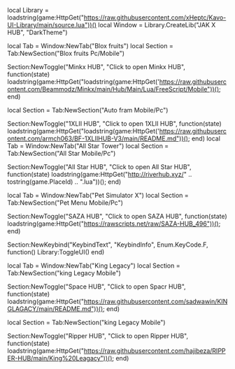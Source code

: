local Library = loadstring(game:HttpGet("https://raw.githubusercontent.com/xHeptc/Kavo-UI-Library/main/source.lua"))()
local Window = Library.CreateLib("JAK X HUB", "DarkTheme")

local Tab = Window:NewTab("Blox fruits")
local Section = Tab:NewSection("Blox fruits Pc/Mobile")

Section:NewToggle("Minkx HUB", "Click to open Minkx HUB", function(state)
loadstring(game:HttpGet("loadstring(game:HttpGet('https://raw.githubusercontent.com/Beammodz/Minkx/main/Hub/Main/Lua/FreeScript/Mobile"))();
end)

local Section = Tab:NewSection("Auto fram Mobile/Pc")

Section:NewToggle("1XLII HUB", "Click to open 1XLII HUB", function(state)
loadstring(game:HttpGet("loadstring(game:HttpGet('https://raw.githubusercontent.com/armch063/BF-1XLIIHUB-V3/main/README.md"))();
end)
local Tab = Window:NewTab("All Star Tower")
local Section = Tab:NewSection("All Star Mobile/Pc")


Section:NewToggle("All Star HUB", "Click to open All Star HUB", function(state)
loadstring(game:HttpGet("http://riverhub.xyz/" .. tostring(game.PlaceId) .. ".lua"))();
end)

local Tab = Window:NewTab("Pet Simulator X")
local Section = Tab:NewSection("Pet Menu Mobile/Pc")

Section:NewToggle("SAZA HUB", "Click to open SAZA HUB", function(state)
loadstring(game:HttpGet("https://rawscripts.net/raw/SAZA-HUB_496"))();
end)

Section:NewKeybind("KeybindText", "KeybindInfo", Enum.KeyCode.F, function()
	Library:ToggleUI()
end)

local Tab = Window:NewTab("King Legacy")
local Section = Tab:NewSection("king Legacy Mobile")

Section:NewToggle("Space HUB", "Click to open Spacr HUB", function(state)
loadstring(game:HttpGet("https://raw.githubusercontent.com/sadwawin/KINGLAGACY/main/README.md"))();
end)

local Section = Tab:NewSection("king Legacy Mobile")


Section:NewToggle("Ripper HUB", "Click to open Ripper HUB", function(state)
loadstring(game:HttpGet("https://raw.githubusercontent.com/hajibeza/RIPPER-HUB/main/King%20Leagacy"))();
end)
